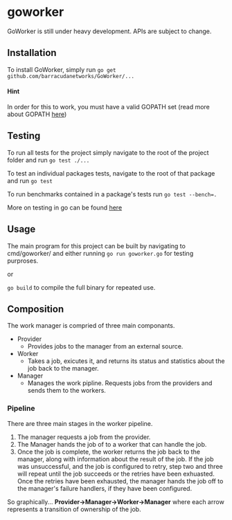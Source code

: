 goworker
====
GoWorker is still under heavy development. APIs are subject to change.

## Installation
To install GoWorker, simply run 
`go get github.com/barracudanetworks/GoWorker/...`

#### Hint
In order for this to work, you must have a valid GOPATH set
(read more about GOPATH [here](https://code.google.com/p/go-wiki/wiki/GOPATH))

## Testing
To run all tests for the project simply navigate to the root of the project folder and run
`go test ./...`

To test an individual packages tests, navigate to the root of that package and run
`go test`

To run benchmarks contained in a package's tests run
`go test --bench=.`

More on testing in go can be found [here](http://www.golang-book.com/12/index.htm)

## Usage
The main program for this project can be built by navigating to cmd/goworker/ and either running 
`go run goworker.go` for testing purproses.

or

`go build` to compile the full binary for repeated use. 

## Composition
The work manager is compried of three main componants.
* Provider
	* Provides jobs to the manager from an external source.
* Worker
	* Takes a job, exicutes it, and returns its status and statistics about the job back to the manager.
* Manager 
	* Manages the work pipline. Requests jobs from the providers and sends them to the workers.

### Pipeline
There are three main stages in the worker pipeline.

1. The manager requests a job from the provider.
2. The Manager hands the job of to a worker that can handle the job.
3. Once the job is complete, the worker returns the job back to the manager, along with information about the result of the job. If the job was unsuccessful, and the job is configured to retry, step two and three will repeat until the job succeeds or the retries have been exhuasted. Once the retries have been exhausted, the manager hands the job off to the manager's failure handlers, if they have been configured.

So graphically...
__Provider->Manager->Worker->Manager__ 
where each arrow represents a transition of ownership of the job.
